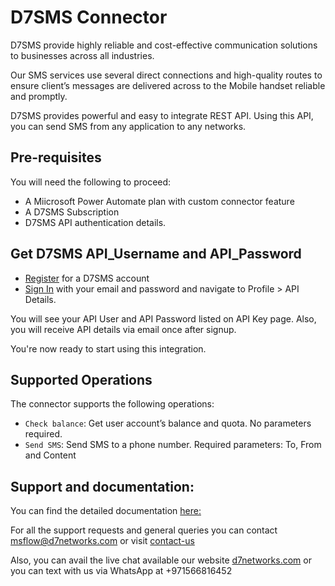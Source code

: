 # D7SMS Connector

D7SMS provide highly reliable and cost-effective communication solutions to businesses across all industries.

Our SMS services use several direct connections and high-quality routes to ensure client’s messages are delivered across to the Mobile handset reliable and promptly.

D7SMS provides powerful and easy to integrate REST API. Using this API, you can send SMS from any application to any networks. 


## Pre-requisites
You will need the following to proceed:
* A Miicrosoft Power Automate plan with custom connector feature
* A D7SMS Subscription
* D7SMS API authentication details. 

## Get D7SMS API_Username and API_Password
- [Register](https://d7networks.com/signup) for a D7SMS account 
- [Sign In](https://d7networks.com/accounts/login/) with your email and password and navigate to Profile > API Details.

You will see your API User and API Password listed on API Key page. Also, you will receive API details via email once after signup. 

You're now ready to start using this integration.

## Supported Operations
The connector supports the following operations:
* `Check balance`: Get user account’s balance and quota.
	No parameters required. 
* `Send SMS`: Send SMS to a phone number.
	Required parameters: To, From and Content

## Support and documentation: 
You can find the detailed documentation [here:](https://d7networks.com/docs/apis/rest/index.html)

For all the support requests and general queries you can contact msflow@d7networks.com
or visit [contact-us](https://d7networks.com/about/#contact-us)

Also, you can avail the live chat available our website [d7networks.com](https://d7networks.com/) or you can text with us via WhatsApp at +971566816452
